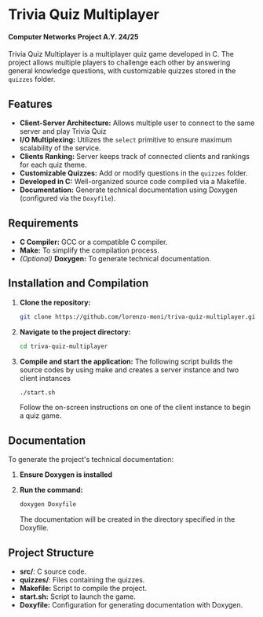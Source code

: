 # Trivia Quiz Multiplayer

#### Computer Networks Project A.Y. 24/25

Trivia Quiz Multiplayer is a multiplayer quiz game developed in C. The project allows multiple players to challenge each other by answering general knowledge questions, with customizable quizzes stored in the `quizzes` folder.

## Features

- **Client-Server Architecture:** Allows multiple user to connect to the same server and play Trivia Quiz
- **I/O Multiplexing:** Utilizes the `select` primitive to ensure maximum scalability of the service.
- **Clients Ranking:** Server keeps track of connected clients and rankings for each quiz theme.
- **Customizable Quizzes:** Add or modify questions in the `quizzes` folder.
- **Developed in C:** Well-organized source code compiled via a Makefile.
- **Documentation:** Generate technical documentation using Doxygen (configured via the `Doxyfile`).

## Requirements

- **C Compiler:** GCC or a compatible C compiler.
- **Make:** To simplify the compilation process.
- _(Optional)_ **Doxygen:** To generate technical documentation.

## Installation and Compilation

1. **Clone the repository:**
   ```bash
   git clone https://github.com/lorenzo-moni/triva-quiz-multiplayer.git
   ```
2. **Navigate to the project directory:**
   ```bash
   cd triva-quiz-multiplayer
   ```
3. **Compile and start the application:**
   The following script builds the source codes by using make and creates a server instance and two client instances
   ```bash
   ./start.sh
   ```
   Follow the on-screen instructions on one of the client instance to begin a quiz game.

## Documentation

To generate the project's technical documentation:

1. **Ensure Doxygen is installed**
2. **Run the command:**

   ```bash
   doxygen Doxyfile
   ```

   The documentation will be created in the directory specified in the Doxyfile.

## Project Structure

- **src/**: C source code.
- **quizzes/**: Files containing the quizzes.
- **Makefile:** Script to compile the project.
- **start.sh:** Script to launch the game.
- **Doxyfile:** Configuration for generating documentation with Doxygen.

